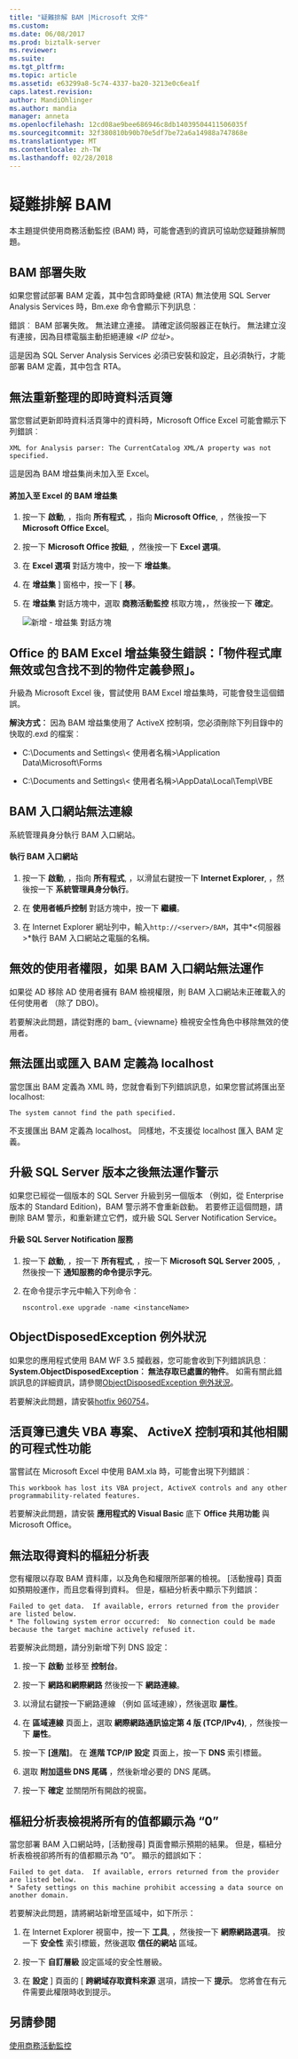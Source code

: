 ```yaml
---
title: "疑難排解 BAM |Microsoft 文件"
ms.custom: 
ms.date: 06/08/2017
ms.prod: biztalk-server
ms.reviewer: 
ms.suite: 
ms.tgt_pltfrm: 
ms.topic: article
ms.assetid: e63299a8-5c74-4337-ba20-3213e0c6ea1f
caps.latest.revision: 
author: MandiOhlinger
ms.author: mandia
manager: anneta
ms.openlocfilehash: 12cd08ae9bee686946c8db14039504411506035f
ms.sourcegitcommit: 32f380810b90b70e5df7be72a6a14988a747868e
ms.translationtype: MT
ms.contentlocale: zh-TW
ms.lasthandoff: 02/28/2018
---
```

# <a name="troubleshooting-bam"></a>疑難排解 BAM
本主題提供使用商務活動監控 (BAM) 時，可能會遇到的資訊可協助您疑難排解問題。  
  
## <a name="bam-deployment-failed"></a>BAM 部署失敗  
 如果您嘗試部署 BAM 定義，其中包含即時彙總 (RTA) 無法使用 SQL Server Analysis Services 時，Bm.exe 命令會顯示下列訊息︰  
  
 錯誤︰ BAM 部署失敗。 無法建立連接。 請確定該伺服器正在執行。 無法建立沒有連接，因為目標電腦主動拒絕連線 *\<IP 位址\>*。  
  
 這是因為 SQL Server Analysis Services 必須已安裝和設定，且必須執行，才能部署 BAM 定義，其中包含 RTA。  
  
## <a name="cannot-refresh-the-live-data-workbook"></a>無法重新整理的即時資料活頁簿  
 當您嘗試更新即時資料活頁簿中的資料時，Microsoft Office Excel 可能會顯示下列錯誤︰  
  
 `XML for Analysis parser: The CurrentCatalog XML/A property was not specified.`  
  
 這是因為 BAM 增益集尚未加入至 Excel。  
  
#### <a name="add-the-bam-add-in-to-excel"></a>將加入至 Excel 的 BAM 增益集  
  
1.  按一下  **啟動**, ，指向  **所有程式**, ，指向  **Microsoft Office**, ，然後按一下  **Microsoft Office Excel**。  
  
2.  按一下  **Microsoft Office 按鈕**, ，然後按一下  **Excel 選項**。  
  
3.  在 **Excel 選項** 對話方塊中，按一下  **增益集**。  
  
4.  在 **增益集** ] 窗格中，按一下 [ **移**。  
  
5.  在 **增益集** 對話方塊中，選取 **商務活動監控** 核取方塊，，然後按一下  **確定**。  
  
     ![新增 &#45; 增益集 對話方塊](../core/media/addins.gif "增益集")  
  
## <a name="errorobject-library-invalid-or-contains-references-to-object-definitions-that-could-not-be-found-with-bam-excel-add-in-in-office"></a>Office 的 BAM Excel 增益集發生錯誤：「物件程式庫無效或包含找不到的物件定義參照」。  
 升級為 Microsoft Excel 後，嘗試使用 BAM Excel 增益集時，可能會發生這個錯誤。  
  
 **解決方式︰** 因為 BAM 增益集使用了 ActiveX 控制項，您必須刪除下列目錄中的快取的.exd 的檔案︰  
  
-   C:\Documents and Settings\\< 使用者名稱\>\Application Data\Microsoft\Forms  
  
-   C:\Documents and Settings\\< 使用者名稱\>\AppData\Local\Temp\VBE  
  
## <a name="bam-portal-cannot-connect"></a>BAM 入口網站無法連線  
系統管理員身分執行 BAM 入口網站。  
  
#### <a name="run-the-bam-portal"></a>執行 BAM 入口網站
  
1.  按一下  **啟動**, ，指向  **所有程式**, ，以滑鼠右鍵按一下 **Internet Explorer**, ，然後按一下  **系統管理員身分執行**。  
  
2.  在 **使用者帳戶控制** 對話方塊中，按一下  **繼續**。  
  
3.  在 Internet Explorer 網址列中，輸入`http://<server>/BAM`，其中*\<伺服器\>*執行 BAM 入口網站之電腦的名稱。  
  
## <a name="bam-portal-does-not-work-if-invalid-users-are-granted-permissions"></a>無效的使用者權限，如果 BAM 入口網站無法運作  
 如果從 AD 移除 AD 使用者擁有 BAM 檢視權限，則 BAM 入口網站未正確載入的任何使用者 （除了 DBO)。  
  
 若要解決此問題，請從對應的 bam_ {viewname} 檢視安全性角色中移除無效的使用者。  
  
## <a name="cannot-export-or-import-a-bam-definition-to-localhost"></a>無法匯出或匯入 BAM 定義為 localhost  
 當您匯出 BAM 定義為 XML 時，您就會看到下列錯誤訊息，如果您嘗試將匯出至 localhost:  
  
 `The system cannot find the path specified.`  
  
 不支援匯出 BAM 定義為 localhost。 同樣地，不支援從 localhost 匯入 BAM 定義。  
  
## <a name="alerts-do-not-work-after-upgrading-sql-server-editions"></a>升級 SQL Server 版本之後無法運作警示  
 如果您已經從一個版本的 SQL Server 升級到另一個版本 （例如，從 Enterprise 版本的 Standard Edition)，BAM 警示將不會重新啟動。 若要修正這個問題，請刪除 BAM 警示，和重新建立它們，或升級 SQL Server Notification Service。  
  
#### <a name="upgrade-the-sql-server-notification-service"></a>升級 SQL Server Notification 服務  
  
1.  按一下  **啟動**, ，按一下  **所有程式**, ，按一下  **Microsoft SQL Server 2005**, ，然後按一下  **通知服務的命令提示字元**。  
  
2.  在命令提示字元中輸入下列命令︰  
  
     `nscontrol.exe upgrade -name <instanceName>`  
  
## <a name="objectdisposedexception-exception"></a>ObjectDisposedException 例外狀況  
 如果您的應用程式使用 BAM WF 3.5 攔截器，您可能會收到下列錯誤訊息︰ **System.ObjectDisposedException︰ 無法存取已處置的物件**。 如需有關此錯誤訊息的詳細資訊，請參閱[ObjectDisposedException 例外狀況](https://support.microsoft.com/help/960754)。 

若要解決此問題，請安裝[hotfix 960754](https://support.microsoft.com/help/960754)。 
  
## <a name="workbook-has-lost-its-vba-project-activex-controls-and-other-programmability-related-features"></a>活頁簿已遺失 VBA 專案、 ActiveX 控制項和其他相關的可程式性功能  
 當嘗試在 Microsoft Excel 中使用 BAM.xla 時，可能會出現下列錯誤︰  
  
 `This workbook has lost its VBA project, ActiveX controls and any other programmability-related features.`  
  
 若要解決此問題，請安裝 **應用程式的 Visual Basic** 底下 **Office 共用功能** 與 Microsoft Office。  
  
## <a name="pivot-table-fails-to-get-the-data"></a>無法取得資料的樞紐分析表  
 您有權限以存取 BAM 資料庫，以及角色和權限所部署的檢視。 [活動搜尋] 頁面如預期般運作，而且您看得到資料。 但是，樞紐分析表中顯示下列錯誤：  
  
```  
Failed to get data.  If available, errors returned from the provider are listed below.  
* The following system error occurred:  No connection could be made because the target machine actively refused it.  
```  
  
 若要解決此問題，請分別新增下列 DNS 設定：  
  
1.  按一下  **啟動** 並移至 **控制台**。  
  
2.  按一下  **網路和網際網路** 然後按一下  **網路連線**。  
  
3.  以滑鼠右鍵按一下網路連線 （例如 區域連線），然後選取 **屬性**。  
  
4.  在 **區域連線** 頁面上，選取 **網際網路通訊協定第 4 版 (TCP/IPv4)**, ，然後按一下 **屬性**。  
  
5.  按一下 **[進階]**。 在 **進階 TCP/IP 設定** 頁面上，按一下 **DNS**  索引標籤。  
  
6.  選取 **附加這些 DNS 尾碼** ，然後新增必要的 DNS 尾碼。  
  
7.  按一下  **確定** 並關閉所有開啟的視窗。  
  
## <a name="pivot-table-view-shows-all-values-as-0"></a>樞紐分析表檢視將所有的值都顯示為 “0”  
 當您部署 BAM 入口網站時，[活動搜尋] 頁面會顯示預期的結果。 但是，樞紐分析表檢視卻將所有的值都顯示為 “0”。 顯示的錯誤如下：  
  
```  
Failed to get data.  If available, errors returned from the provider are listed below.  
* Safety settings on this machine prohibit accessing a data source on another domain.  
```  
  
 若要解決此問題，請將網站新增至區域中，如下所示：  
  
1.  在 Internet Explorer 視窗中，按一下  **工具**, ，然後按一下  **網際網路選項**。 按一下  **安全性** 索引標籤，然後選取 **信任的網站** 區域。  
  
2.  按一下  **自訂層級** 設定區域的安全性層級。  
  
3.  在 **設定** ] 頁面的 [ **跨網域存取資料來源** 選項，請按一下 **提示**。 您將會在有元件需要此權限時收到提示。  
  
## <a name="see-also"></a>另請參閱  
 [使用商務活動監控](../core/using-business-activity-monitoring.md)